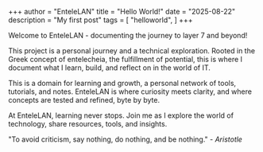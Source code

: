 +++
author = "EnteleLAN"
title = "Hello World!"
date = "2025-08-22"
description = "My first post"
tags = [
    "helloworld",
]
+++

Welcome to EnteleLAN - documenting the journey to layer 7 and beyond!

This project is a personal journey and a technical exploration. Rooted in the Greek concept of entelecheia, the fulfillment of potential, this is where I document what I learn, build, and reflect on in the world of IT.

This is a domain for learning and growth, a personal network of tools, tutorials, and notes. EnteleLAN is where curiosity meets clarity, and where concepts are tested and refined, byte by byte.

At EnteleLAN, learning never stops. Join me as I explore the world of technology, share resources, tools, and insights.

"To avoid criticism, say nothing, do nothing, and be nothing." - *Aristotle*